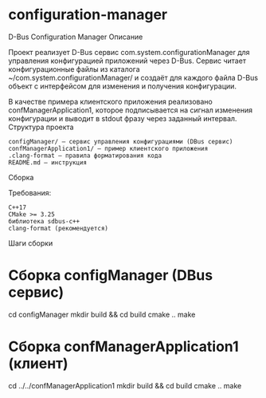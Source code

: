 # configuration-manager
D-Bus Configuration Manager
Описание

Проект реализует D-Bus сервис com.system.configurationManager для управления конфигурацией приложений через D-Bus. Сервис читает конфигурационные файлы из каталога ~/com.system.configurationManager/ и создаёт для каждого файла D-Bus объект с интерфейсом для изменения и получения конфигурации.

В качестве примера клиентского приложения реализовано confManagerApplication1, которое подписывается на сигнал изменения конфигурации и выводит в stdout фразу через заданный интервал.
Структура проекта

    configManager/ — сервис управления конфигурациями (DBus сервис)
    confManagerApplication1/ — пример клиентского приложения
    .clang-format — правила форматирования кода
    README.md — инструкция

Сборка

Требования:

    C++17
    CMake >= 3.25
    библиотека sdbus-c++
    clang-format (рекомендуется)

Шаги сборки

# Сборка configManager (DBus сервис)
cd configManager
mkdir build && cd build
cmake ..
make

# Сборка confManagerApplication1 (клиент)
cd ../../confManagerApplication1
mkdir build && cd build
cmake ..
make

